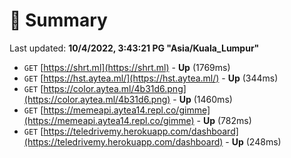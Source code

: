 # 📖 Summary
Last updated: **10/4/2022, 3:43:21 PG "Asia/Kuala_Lumpur"**

- `GET` [https://shrt.ml](https://shrt.ml) - **Up** (1769ms)
- `GET` [https://hst.aytea.ml/](https://hst.aytea.ml/) - **Up** (344ms)
- `GET` [https://color.aytea.ml/4b31d6.png](https://color.aytea.ml/4b31d6.png) - **Up** (1460ms)
- `GET` [https://memeapi.aytea14.repl.co/gimme](https://memeapi.aytea14.repl.co/gimme) - **Up** (782ms)
- `GET` [https://teledrivemy.herokuapp.com/dashboard](https://teledrivemy.herokuapp.com/dashboard) - **Up** (248ms)
